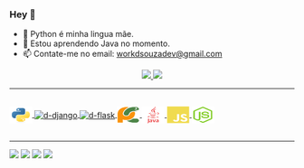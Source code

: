 ### Hey 👋

- 💪 Python é minha lingua mãe.
- 🌱 Estou aprendendo Java no momento.
- 📫 Contate-me no email: workdsouzadev@gmail.com

<div align="center">
  <a href="https://github.com/dsouza-dev">
  <img height="140em" src="https://github-readme-stats.vercel.app/api?username=dsouza-dev&show_icons=true&theme=dark&include_all_commits=true&count_private=true"/>
  <img height="140em" src="https://github-readme-stats.vercel.app/api/top-langs/?username=dsouza-dev&layout=compact&langs_count=7&theme=dark"/>
</div>
<hr>
  <div style="display: inline_block"><br>
  <img align="center" alt="d-Python" height="30" width="40" src="https://raw.githubusercontent.com/devicons/devicon/master/icons/python/python-original.svg">
  <img align="center" alt="d-django" height="30" width="40" src="https://cdn.jsdelivr.net/gh/devicons/devicon/icons/django/django-plain.svg" />
  <img align="center" alt="d-flask" height="30" width="40" src="https://cdn.jsdelivr.net/gh/devicons/devicon/icons/flask/flask-original.svg" />
  <img align="center" alt="d-pycharm" height="30" width="40" src="https://raw.githubusercontent.com/devicons/devicon/master/icons/pycharm/pycharm-original.svg">
  <img align="center" alt="d-java" height="30" width="40" src="https://raw.githubusercontent.com/devicons/devicon/master/icons/java/java-plain-wordmark.svg">
  <img align="center" alt="d-Js" height="30" width="40" src="https://raw.githubusercontent.com/devicons/devicon/master/icons/javascript/javascript-plain.svg">
  <img align="center" alt="d-nodeJS" height="30" width="40" src="https://raw.githubusercontent.com/devicons/devicon/master/icons/nodejs/nodejs-original.svg">
</div>
  <br>
  <hr>
  <div> 
    <a href="https://www.wa.me/5573999459523" target="_blank"><img src="https://img.shields.io/badge/WhatsApp-25D366?style=for-the-badge&logo=whatsapp&logoColor=white" target="_blank"></a>
  <a href="https://instagram.com/daniesouzz" target="_blank"><img src="https://img.shields.io/badge/-Instagram-%23E4405F?style=for-the-badge&logo=instagram&logoColor=white" target="_blank"></a>
  <a href = "mailto:workdsouzadev@gmail.com"><img src="https://img.shields.io/badge/-Gmail-%23333?style=for-the-badge&logo=gmail&logoColor=white" target="_blank"></a>
  <a href="https://www.linkedin.com/in/dndsza" target="_blank"><img src="https://img.shields.io/badge/-LinkedIn-%230077B5?style=for-the-badge&logo=linkedin&logoColor=white" target="_blank"></a> 
  </div>
